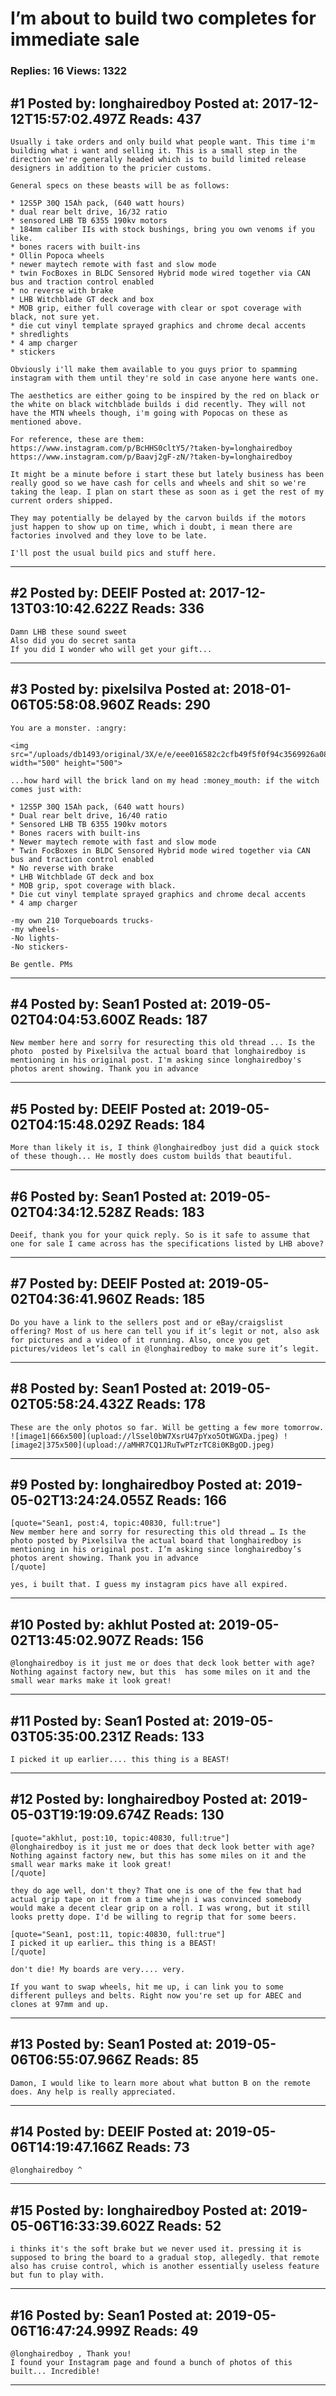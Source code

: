 # I&rsquo;m about to build two completes for immediate sale

### Replies: 16 Views: 1322

## \#1 Posted by: longhairedboy Posted at: 2017-12-12T15:57:02.497Z Reads: 437

```
Usually i take orders and only build what people want. This time i'm building what i want and selling it. This is a small step in the direction we're generally headed which is to build limited release designers in addition to the pricier customs. 

General specs on these beasts will be as follows:

* 12S5P 30Q 15Ah pack, (640 watt hours)
* dual rear belt drive, 16/32 ratio
* sensored LHB TB 6355 190kv motors 
* 184mm caliber IIs with stock bushings, bring you own venoms if you like. 
* bones racers with built-ins
* Ollin Popoca wheels
* newer maytech remote with fast and slow mode
* twin FocBoxes in BLDC Sensored Hybrid mode wired together via CAN bus and traction control enabled
* no reverse with brake
* LHB Witchblade GT deck and box
* MOB grip, either full coverage with clear or spot coverage with black, not sure yet. 
* die cut vinyl template sprayed graphics and chrome decal accents
* shredlights 
* 4 amp charger
* stickers

Obviously i'll make them available to you guys prior to spamming instagram with them until they're sold in case anyone here wants one. 

The aesthetics are either going to be inspired by the red on black or the white on black witchblade builds i did recently. They will not have the MTN wheels though, i'm going with Popocas on these as mentioned above. 

For reference, these are them:
https://www.instagram.com/p/BcHHS0cltY5/?taken-by=longhairedboy
https://www.instagram.com/p/Baavj2gF-zN/?taken-by=longhairedboy

It might be a minute before i start these but lately business has been really good so we have cash for cells and wheels and shit so we're taking the leap. I plan on start these as soon as i get the rest of my current orders shipped. 

They may potentially be delayed by the carvon builds if the motors just happen to show up on time, which i doubt, i mean there are factories involved and they love to be late. 

I'll post the usual build pics and stuff here.
```

---
## \#2 Posted by: DEEIF Posted at: 2017-12-13T03:10:42.622Z Reads: 336

```
Damn LHB these sound sweet
Also did you do secret santa
If you did I wonder who will get your gift...
```

---
## \#3 Posted by: pixelsilva Posted at: 2018-01-06T05:58:08.960Z Reads: 290

```
You are a monster. :angry:

<img src="/uploads/db1493/original/3X/e/e/eee016582c2cfb49f5f0f94c3569926a08d45f05.jpg" width="500" height="500">

...how hard will the brick land on my head :money_mouth: if the witch comes just with:

* 12S5P 30Q 15Ah pack, (640 watt hours)
* Dual rear belt drive, 16/40 ratio
* Sensored LHB TB 6355 190kv motors
* Bones racers with built-ins
* Newer maytech remote with fast and slow mode
* Twin FocBoxes in BLDC Sensored Hybrid mode wired together via CAN bus and traction control enabled
* No reverse with brake
* LHB Witchblade GT deck and box
* MOB grip, spot coverage with black.
* Die cut vinyl template sprayed graphics and chrome decal accents
* 4 amp charger

-my own 210 Torqueboards trucks-
-my wheels-
-No lights-
-No stickers-

Be gentle. PMs
```

---
## \#4 Posted by: Sean1 Posted at: 2019-05-02T04:04:53.600Z Reads: 187

```
New member here and sorry for resurecting this old thread ... Is the photo  posted by Pixelsilva the actual board that longhairedboy is mentioning in his original post. I'm asking since longhairedboy's photos arent showing. Thank you in advance
```

---
## \#5 Posted by: DEEIF Posted at: 2019-05-02T04:15:48.029Z Reads: 184

```
More than likely it is, I think @longhairedboy just did a quick stock of these though... He mostly does custom builds that beautiful.
```

---
## \#6 Posted by: Sean1 Posted at: 2019-05-02T04:34:12.528Z Reads: 183

```
Deeif, thank you for your quick reply. So is it safe to assume that one for sale I came across has the specifications listed by LHB above?
```

---
## \#7 Posted by: DEEIF Posted at: 2019-05-02T04:36:41.960Z Reads: 185

```
Do you have a link to the sellers post and or eBay/craigslist offering? Most of us here can tell you if it’s legit or not, also ask for pictures and a video of it running. Also, once you get pictures/videos let’s call in @longhairedboy to make sure it’s legit.
```

---
## \#8 Posted by: Sean1 Posted at: 2019-05-02T05:58:24.432Z Reads: 178

```
These are the only photos so far. Will be getting a few more tomorrow. ![image1|666x500](upload://lSsel0bW7XsrU47pYxo5OtWGXDa.jpeg) ![image2|375x500](upload://aMHR7CQ1JRuTwPTzrTC8i0KBgOD.jpeg)
```

---
## \#9 Posted by: longhairedboy Posted at: 2019-05-02T13:24:24.055Z Reads: 166

```
[quote="Sean1, post:4, topic:40830, full:true"]
New member here and sorry for resurecting this old thread … Is the photo posted by Pixelsilva the actual board that longhairedboy is mentioning in his original post. I’m asking since longhairedboy’s photos arent showing. Thank you in advance
[/quote]

yes, i built that. I guess my instagram pics have all expired.
```

---
## \#10 Posted by: akhlut Posted at: 2019-05-02T13:45:02.907Z Reads: 156

```
@longhairedboy is it just me or does that deck look better with age?  Nothing against factory new, but this  has some miles on it and the small wear marks make it look great!
```

---
## \#11 Posted by: Sean1 Posted at: 2019-05-03T05:35:00.231Z Reads: 133

```
I picked it up earlier.... this thing is a BEAST!
```

---
## \#12 Posted by: longhairedboy Posted at: 2019-05-03T19:19:09.674Z Reads: 130

```
[quote="akhlut, post:10, topic:40830, full:true"]
@longhairedboy is it just me or does that deck look better with age? Nothing against factory new, but this has some miles on it and the small wear marks make it look great!
[/quote]

they do age well, don't they? That one is one of the few that had actual grip tape on it from a time whejn i was convinced somebody would make a decent clear grip on a roll. I was wrong, but it still looks pretty dope. I'd be willing to regrip that for some beers. 

[quote="Sean1, post:11, topic:40830, full:true"]
I picked it up earlier… this thing is a BEAST!
[/quote]

don't die! My boards are very.... very. 

If you want to swap wheels, hit me up, i can link you to some different pulleys and belts. Right now you're set up for ABEC and clones at 97mm and up.
```

---
## \#13 Posted by: Sean1 Posted at: 2019-05-06T06:55:07.966Z Reads: 85

```
Damon, I would like to learn more about what button B on the remote does. Any help is really appreciated.
```

---
## \#14 Posted by: DEEIF Posted at: 2019-05-06T14:19:47.166Z Reads: 73

```
@longhairedboy ^
```

---
## \#15 Posted by: longhairedboy Posted at: 2019-05-06T16:33:39.602Z Reads: 52

```
i thinks it's the soft brake but we never used it. pressing it is supposed to bring the board to a gradual stop, allegedly. that remote also has cruise control, which is another essentially useless feature but fun to play with.
```

---
## \#16 Posted by: Sean1 Posted at: 2019-05-06T16:47:24.999Z Reads: 49

```
@longhairedboy , Thank you!
I found your Instagram page and found a bunch of photos of this built... Incredible!
```

---
